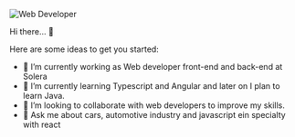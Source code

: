 ![Web Developer](https://github.com/user-attachments/assets/a6efaa1d-e5d1-4ec1-9b85-e77b000f99d8)

Hi there... 👋

Here are some ideas to get you started:

- 🔭 I’m currently working as Web developer front-end and back-end at Solera
- 🌱 I’m currently learning Typescript and Angular and later on I plan to learn Java.
- 👯 I’m looking to collaborate with web developers to improve my skills.
- 💬 Ask me about cars, automotive industry and javascript ein specialty with react
